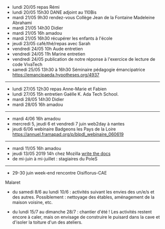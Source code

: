 - lundi 20/05 repas Rémi
- lundi 20/05 15h30 DANE adjoint au 110Bis
- mardi 21/05 9h30 rendez-vous Collège Jean de la Fontaine Madeleine Abrahami
- mardi 21/05 14h30 Didier
- mardi 21/05 16h amadou
- mardi 21/05 16h30 récupérer les enfants à l'école
- jeudi 23/05 café/thé/repas avec Sarah
- vendredi 24/05 10h Aude entretien
- vendredi 24/05 11h Marine entretien
- vendredi 24/05 publication de notre réponse à l'exercice de lecture de code VivaTech
- samedi 25/05 13h30 à 16h30 Séminaire pédagogie émancipatrice  https://emancipaeda.hypotheses.org/4937
---
- lundi 27/05 12h30 repas Anne-Marie et Fabien
- lundi 27/05 15h entretien Gaëlle K. Ada Tech School.
- mardi 28/05 14h30 Didier
- mardi 28/05 16h amadou
---
- mardi 4/06 16h amadou
- mercredi 5, jeudi 6 et vendredi 7 juin web2day à nantes
- jeudi 6/06 webinaire Badgeons les Pays de la Loire https://annuel.framapad.org/p/blpdl_webinaire_060619
---
- mardi 11/05 16h amadou
- jeudi 13/05 2019 14h chez Mozilla [write the docs](https://www.meetup.com/fr-FR/Write-the-Docs-Paris/events/260964602/)
- de mi-juin à mi-juillet : stagiaires du PoleS
---
- 29-30 juin week-end rencontre Oisiflorus-CAE


Malaret
- du samedi 8/6 au lundi 10/6 : activités suivant les envies des un/e/s
et des autres. Possiblement : nettoyage des étables, aménagement de la
maison voisine, etc.

- du lundi 15/7 au dimanche 28/7 : chantier d'été ! Les activités
restent encore à caler, mais on envisage de construire le puisard dans
la cave et d'isoler la toiture d'un des ateliers. 
